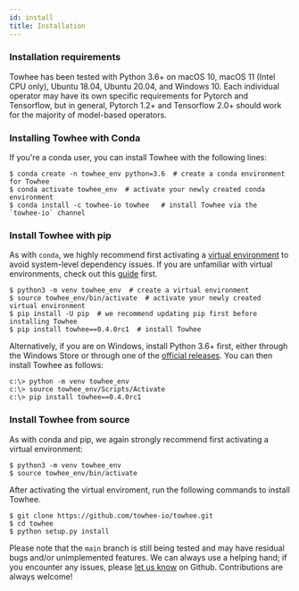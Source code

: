 ```yaml
---
id: install
title: Installation
---
```


### Installation requirements

Towhee has been tested with Python 3.6+ on macOS 10, macOS 11 (Intel CPU only), Ubuntu 18.04, Ubuntu 20.04, and Windows 10. Each individual operator may have its own specific requirements for Pytorch and Tensorflow, but in general, Pytorch 1.2+ and Tensorflow 2.0+ should work for the majority of model-based operators.

### Installing Towhee with Conda

If you're a conda user, you can install Towhee with the following lines:

```shell
$ conda create -n towhee_env python=3.6  # create a conda environment for Towhee
$ conda activate towhee_env  # activate your newly created conda environment
$ conda install -c towhee-io towhee   # install Towhee via the `towhee-io` channel
```

### Install Towhee with pip

As with `conda`, we highly recommend first activating a [virtual environment](https://docs.python.org/3/library/venv.html) to avoid system-level dependency issues. If you are unfamiliar with virtual environments, check out this [guide](https://packaging.python.org/en/latest/guides/installing-using-pip-and-virtual-environments/) first.

```shell
$ python3 -m venv towhee_env  # create a virtual environment
$ source towhee_env/bin/activate  # activate your newly created virtual environment
$ pip install -U pip  # we recommend updating pip first before installing Towhee
$ pip install towhee==0.4.0rc1  # install Towhee
```

Alternatively, if you are on Windows, install Python 3.6+ first, either through the Windows Store or through one of the [official releases](https://www.python.org/downloads/windows). You can then install Towhee as follows:

```console
c:\> python -m venv towhee_env
c:\> source towhee_env/Scripts/Activate
c:\> pip install towhee==0.4.0rc1
```

### Install Towhee from source

As with conda and pip, we again strongly recommend first activating a virtual environment:

```shell
$ python3 -m venv towhee_env
$ source towhee_env/bin/activate
```
After activating the virtual enviroment, run the following commands to install Towhee.

```shell
$ git clone https://github.com/towhee-io/towhee.git
$ cd towhee
$ python setup.py install
```

Please note that the `main` branch is still being tested and may have residual bugs and/or unimplemented features. We can always use a helping hand; if you encounter any issues, please [let us know](https://github.com/towhee-io/towhee/issues/new/choose) on Github. Contributions are always welcome!
